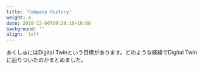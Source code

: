 ```yaml
---
title: 'Company History'
weight: 4
date: 2018-12-06T09:29:16+10:00
background: ''
align:  left
---
```


あくしゅにはDigital Twinという目標があります。どのような経緯でDigital Twinに辿りついたのかまとめました。
